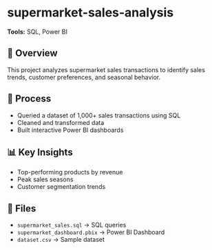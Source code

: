 # supermarket-sales-analysis
**Tools:** SQL, Power BI  

## 📌 Overview
This project analyzes supermarket sales transactions to identify sales trends, customer preferences, and seasonal behavior.  

## 🔧 Process
- Queried a dataset of 1,000+ sales transactions using SQL  
- Cleaned and transformed data  
- Built interactive Power BI dashboards  

## 📊 Key Insights
- Top-performing products by revenue  
- Peak sales seasons  
- Customer segmentation trends  

## 📂 Files
- `supermarket_sales.sql` → SQL queries  
- `supermarket_dashboard.pbix` → Power BI Dashboard  
- `dataset.csv` → Sample dataset
